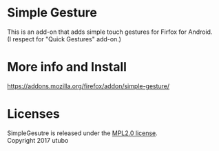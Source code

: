 # Simple Gesture
This is an add-on that adds simple touch gestures for Firfox for Android.  
(I respect for "Quick Gestures" add-on.)

# More info and Install
https://addons.mozilla.org/firefox/addon/simple-gesture/

# Licenses
SimpleGesutre is released under the [MPL2.0 license](http://www.mozilla.org/MPL/2.0/).  
Copyright 2017 utubo  

